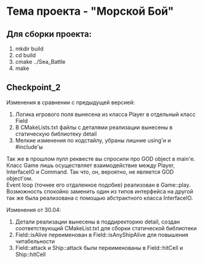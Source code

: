 Тема проекта - "Морской Бой"
============================
Для сборки проекта:
-------------------
1) mkdir build
2) cd build
3) cmake ../Sea_Battle
4) make

Checkpoint_2
------------
Изменения в сравнении с предыдущей версией:

1) Логика игрового поля вынесена из класса Player в отдельный класс Field
2) В CMakeLists.txt файлы с деталями реализации вынесены в статическую библиотеку detail
3) Мелкие изменения по кодстайлу, убраны лишние using'и и #include'ы

Так же в прошлом пулл реквесте вы спросили про GOD object в main'е. Класс Game лишь осуществляет взаимодействие между Player, InterfaceIO и Command. Так что, он, вероятно, не является GOD object'ом.<br />
Event loop (точнее его отдаленное подобие) реализован в Game::play.<br />
Возможность спокойно заменить один из типов интерфейса на другой так же была реализована с помощью абстрактного класса InterfaceIO.<br />

Изменения от 30.04:
1) Детали реализации вынесены в поддиректорию detail, создан соответствующий CMakeList.txt для сборки статической библиотеки
2) Field::isAlive переименован в Field::isAnyShipAlive для повышения читабельности
3) Field::attack и Ship::attack были переименованы в Field::hitCell и Ship::hitCell
